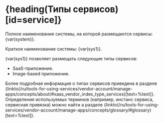 # {heading(Типы сервисов)[id=service]}

Полное наименование системы, на которой размещаются сервисы: {var(system)}.

Краткое наименование системы: {var(sys1)}.

{var(sys1)} позволяет размещать следующие типы сервисов:

* SaaS-приложение.
* Image-based приложение.

Более подробная информация о типах сервисов приведена в разделе {linkto(/ru/tools-for-using-services/vendor-account/manage-apps/concepts/about/#xaas_vendor_index_type_services)[text=%text]}. Определения используемых терминов (например, инстанс сервиса, сервисная привязка) можно найти а разделе {linkto(/ru/tools-for-using-services/vendor-account/manage-apps/concepts/glossary/#glossary)[text=%text]}.
